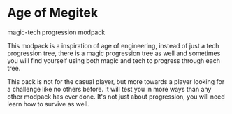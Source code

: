 # Age of Megitek
magic-tech progression modpack

This modpack is a inspiration of age of engineering, instead of just a tech progression tree, there is a magic progression tree as well and sometimes you will find yourself using both magic and tech to progress through each tree. 

This pack is not for the casual player, but more towards a player looking for a challenge like no others before. It will test you in more ways than any other modpack has ever done. It's not just about progression, you will need learn how to survive as well.
